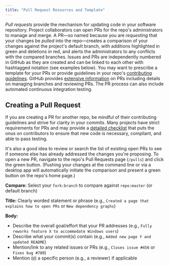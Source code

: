 ```yaml
---
title: "Pull Request Resources and Template"
---
```


*Pull requests* provide the mechanism for updating code in your software repository. Project collaborators can open PRs for the repo's administrators to manage and merge. A PR&mdash;so named because you are *requesting* that your changes be *pulled* into the repo&mdash;creates a comparison of your changes against the project's default branch, with additions highlighted in green and deletions in red, and alerts the administrators to any conflicts with the compared branches. Issues and PRs are independently numbered in GitHub as they are created and can be linked to each other with hashtagged notation (see examples below). You may want to prescribe a template for your PRs or provide guidelines in your repo's [contributing guidelines](https://github.com/LLNL/.github/tree/master/community-health/CONTRIBUTING.md). GitHub provides [extensive information](https://docs.github.com/en/free-pro-team@latest/github/collaborating-with-issues-and-pull-requests/proposing-changes-to-your-work-with-pull-requests/) on PRs including details on managing branches and reviewing PRs. The PR process can also include automated continuous integration testing.

## Creating a Pull Request

If you are creating a PR for another repo, be mindful of their contributing guidelines and strive for clarity in your commits. Many projects have strict requirements for PRs and may provide a [detailed checklist](https://github.com/mfem/mfem/blob/master/CONTRIBUTING.md#pull-request-checklist) that puts the onus on contributors to ensure that new code is necessary, compliant, and able to pass testing.

It's also a good idea to review or search the list of existing open PRs to see if someone else has already addressed the changes you're proposing. To open a new PR, navigate to the repo's Pull Requests page (`/pulls`) and click the green button. (Pushing your changes at the command line or via a desktop app will automatically initiate the comparison and present a green button on the repo's home page.)

**Compare:** Select your `fork:branch` to compare against `repo:master` (or default branch)

**Title:** Clearly worded statement or phrase (e.g., `Created a page that explains how to open PRs` or `New dependency graphs`)

**Body:**

* Describe the overall goal/effort that your PR addresses (e.g., `Fully reworks feature X to accommodate Windows users`)
* Describe what your commit(s) contain (e.g., `Added new page Y and updated README`)
* Mention/link to any related issues or PRs (e.g., `Closes issue #456` or `Fixes bug #789`)
* Mention (`@`) a specific person (e.g., a reviewer) if applicable
